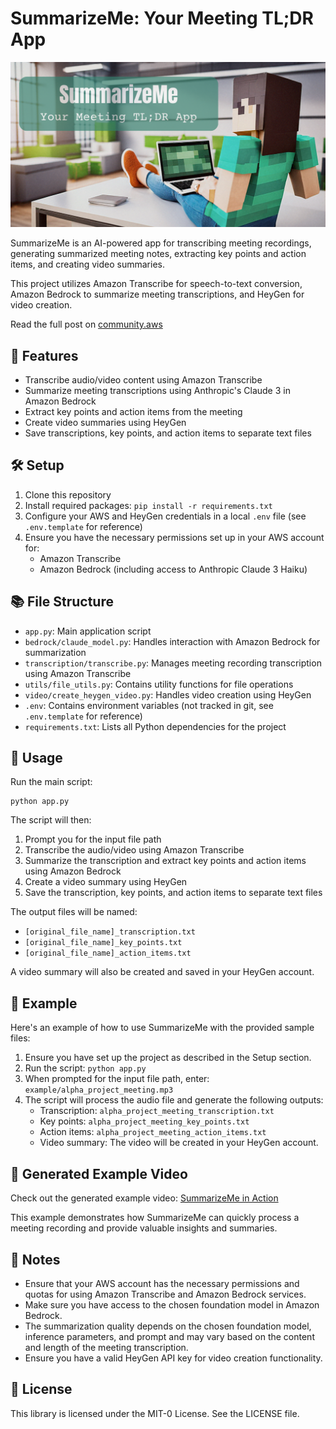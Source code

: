 # SummarizeMe: Your Meeting TL;DR App

![SummarizeMe Logo](img/summarize-me.png)

SummarizeMe is an AI-powered app for transcribing meeting recordings, generating summarized meeting notes, extracting key points and action items, and creating video summaries.

This project utilizes Amazon Transcribe for speech-to-text conversion, Amazon Bedrock to summarize meeting transcriptions, and HeyGen for video creation.

Read the full post on [community.aws](https://community.aws/content/2lrAIhZLr6KVb4rGMKqCEarqXbX/summarizeme-your-meeting-tl-dr-app)

## 🎯 Features

- Transcribe audio/video content using Amazon Transcribe
- Summarize meeting transcriptions using Anthropic's Claude 3 in Amazon Bedrock
- Extract key points and action items from the meeting
- Create video summaries using HeyGen
- Save transcriptions, key points, and action items to separate text files

## 🛠 Setup

1. Clone this repository
2. Install required packages: `pip install -r requirements.txt`
3. Configure your AWS and HeyGen credentials in a local `.env` file (see `.env.template` for reference)
4. Ensure you have the necessary permissions set up in your AWS account for:
   - Amazon Transcribe
   - Amazon Bedrock (including access to Anthropic Claude 3 Haiku)

## 📚 File Structure

- `app.py`: Main application script
- `bedrock/claude_model.py`: Handles interaction with Amazon Bedrock for summarization
- `transcription/transcribe.py`: Manages meeting recording transcription using Amazon Transcribe
- `utils/file_utils.py`: Contains utility functions for file operations
- `video/create_heygen_video.py`: Handles video creation using HeyGen
- `.env`: Contains environment variables (not tracked in git, see `.env.template` for reference)
- `requirements.txt`: Lists all Python dependencies for the project

## 🚀 Usage

Run the main script:

```
python app.py
```

The script will then:

1. Prompt you for the input file path
2. Transcribe the audio/video using Amazon Transcribe
3. Summarize the transcription and extract key points and action items using Amazon Bedrock
4. Create a video summary using HeyGen
5. Save the transcription, key points, and action items to separate text files

The output files will be named:
- `[original_file_name]_transcription.txt`
- `[original_file_name]_key_points.txt`
- `[original_file_name]_action_items.txt`

A video summary will also be created and saved in your HeyGen account.


## 👀 Example

Here's an example of how to use SummarizeMe with the provided sample files:

1. Ensure you have set up the project as described in the Setup section.
2. Run the script: `python app.py`
3. When prompted for the input file path, enter: `example/alpha_project_meeting.mp3`
4. The script will process the audio file and generate the following outputs:
   - Transcription: `alpha_project_meeting_transcription.txt`
   - Key points: `alpha_project_meeting_key_points.txt`
   - Action items: `alpha_project_meeting_action_items.txt`
   - Video summary: The video will be created in your HeyGen account.

## 🎥 Generated Example Video

Check out the generated example video: [SummarizeMe in Action](https://www.youtube.com/watch?v=BZe2EL_zNjQ)

This example demonstrates how SummarizeMe can quickly process a meeting recording and provide valuable insights and summaries.

## 📌 Notes

- Ensure that your AWS account has the necessary permissions and quotas for using Amazon Transcribe and Amazon Bedrock services.
- Make sure you have access to the chosen foundation model in Amazon Bedrock.
- The summarization quality depends on the chosen foundation model, inference parameters, and prompt and may vary based on the content and length of the meeting transcription.
- Ensure you have a valid HeyGen API key for video creation functionality.

## 📝 License

This library is licensed under the MIT-0 License. See the LICENSE file.
